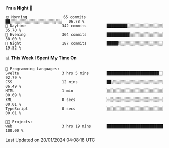 <!--START_SECTION:waka-->
**I'm a Night 🦉** 

```text
🌞 Morning                65 commits          ██░░░░░░░░░░░░░░░░░░░░░░░   06.78 % 
🌆 Daytime                342 commits         █████████░░░░░░░░░░░░░░░░   35.70 % 
🌃 Evening                364 commits         ██████████░░░░░░░░░░░░░░░   38.00 % 
🌙 Night                  187 commits         █████░░░░░░░░░░░░░░░░░░░░   19.52 % 
```


📊 **This Week I Spent My Time On** 

```text
💬 Programming Languages: 
Svelte                   3 hrs 5 mins        ███████████████████████░░   92.79 % 
CSS                      12 mins             ██░░░░░░░░░░░░░░░░░░░░░░░   06.49 % 
HTML                     1 min               ░░░░░░░░░░░░░░░░░░░░░░░░░   00.69 % 
XML                      0 secs              ░░░░░░░░░░░░░░░░░░░░░░░░░   00.01 % 
TypeScript               0 secs              ░░░░░░░░░░░░░░░░░░░░░░░░░   00.01 % 

🐱‍💻 Projects: 
web                      3 hrs 19 mins       █████████████████████████   100.00 % 
```


 Last Updated on 20/01/2024 04:08:18 UTC
<!--END_SECTION:waka-->

